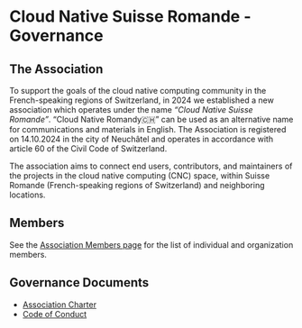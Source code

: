 # Cloud Native Suisse Romande - Governance

## The Association

To support the goals of the cloud native computing community in the French-speaking regions of Switzerland,
in 2024 we established a new association which operates under the name _“Cloud Native Suisse Romande”_. 
“Cloud Native Romandy🇨🇭” can be used as an alternative name for communications and materials in English.
The Association is registered on 14.10.2024 in the city of Neuchâtel and operates in accordance with article 60 of the Civil Code of Switzerland.

The association aims to connect end users, contributors, and maintainers of the projects in the cloud native computing (CNC) space, within Suisse Romande (French-speaking regions of Switzerland) and neighboring locations. 

## Members

See the [Association Members page](./association/members.md) for the list of individual and organization members.

## Governance Documents

- [Association Charter](./association/charter.md)
- [Code of Conduct](./bylaws/CODE_OF_CONDUCT.md)

